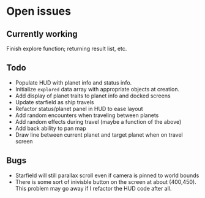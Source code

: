 # Open issues

## Currently working

Finish explore function; returning result list, etc.

## Todo

- Populate HUD with planet info and status info.
- Initialize `explored` data array with appropriate objects at creation.
- Add display of planet traits to planet info and docked screens
- Update starfield as ship travels
- Refactor status/planet panel in HUD to ease layout
- Add random encounters when traveling between planets
- Add random effects during travel (maybe a function of the above)
- Add back ability to pan map
- Draw line between current planet and target planet when on travel screen

## Bugs

- Starfield will still parallax scroll even if camera is pinned to world bounds
- There is some sort of inivisble button on the screen at about (400,450).
This problem may go away if I refactor the HUD code after all.